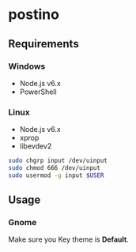 # postino

## Requirements

### Windows

- Node.js v6.x
- PowerShell

### Linux

- Node.js v6.x
- xprop
- libevdev2

```bash
sudo chgrp input /dev/uinput
sudo chmod 666 /dev/uinput
sudo usermod -g input $USER
```

## Usage

### Gnome

Make sure you Key theme is **Default**.